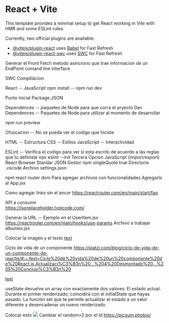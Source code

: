 # React + Vite

This template provides a minimal setup to get React working in Vite with HMR and some ESLint rules.

Currently, two official plugins are available:

- [@vitejs/plugin-react](https://github.com/vitejs/vite-plugin-react/blob/main/packages/plugin-react/README.md) uses [Babel](https://babeljs.io/) for Fast Refresh
- [@vitejs/plugin-react-swc](https://github.com/vitejs/vite-plugin-react-swc) uses [SWC](https://swc.rs/) for Fast Refresh

Generar el Front 
Fetch metodo asincrono que trae informacion de un EndPoint
 comand line interface

SWC Complilacion 

React -- JavaScript
npm install -- 
npm run dev

Punto inicial Package.JSON


Dependences -- paquetes de Node para que corra el pryecto
Dev Dependences -- Paquetes de Node para utilizar al momento de desarrollar 

npm run preview

Ofuscacion -- No se pueda ver el codigo que hiciste 

HTML -- Estructura
CSS -- Estilos
JavaScript -- Interactividad

ESLint -- Verifica el codigo para ver si esta escrito de acuerdo a las reglas que tu definiste 
npx eslint --init
Tercera Opcion
JavaScript (import/export)
React
Browser
Standar
JSON
Gestor npm 
singleQuote true
Directorio .vscode 
Archivo settings.json


npm react router dom 
Para agregar archivos con funcionalidades
<BrowserRouter>
Agregarlo al App.jsx

Como agregar links sin el ancor
https://reactrouter.com/en/main/start/faq

API a consumir  
https://jsonplaceholder.typicode.com/

Generar la URL -- Ejemplo en el UserItem.jsx
https://reactrouter.com/en/main/hooks/use-params
Archivo a trabajar albumes.jsx

Colocar la imagen y el texto
[text](https://getbootstrap.com/docs/5.3/components/card/)

Ciclo de vida de un componente
https://platzi.com/blog/ciclo-de-vida-de-un-componente-de-reactjs/#:~:text=Ciclo%20de%20vida%20de%20un%20componente%20de%20React.js,Actualizaci%C3%B3n%20...%204%20Desmontado%20...%205%20Conclusi%C3%B3n%20

[text](https://es.react.dev/reference/react/useEffect)

useState devuelve un array con exactamente dos valores:
El estado actual. Durante el primer renderizado, coincidirá con el initialState que hayas pasado.
La función set que te permite actualizar el estado a un valor diferente y desencadenar un nuevo renderizado.

Colocar esto <img src="https://picsum.photos/200/300?random=2">
Cambiar el random=2 por el Id
https://picsum.photos/